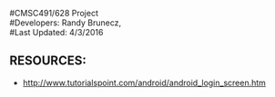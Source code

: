 #CMSC491/628 Project                                                                                         
#Developers:   Randy Brunecz,                         
#Last Updated: 4/3/2016
                            



RESOURCES:
--------------
- http://www.tutorialspoint.com/android/android_login_screen.htm
